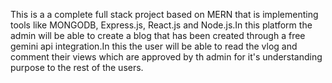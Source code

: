 This is a a complete full stack project based on MERN that is implementing tools like MONGODB, Express.js, React.js and Node.js.In this platform the admin will be able to create a blog that has been created through a free gemini api integration.In this the user will be able to read the vlog and comment their views which are approved by th admin for it's understanding purpose to the rest of the users.
